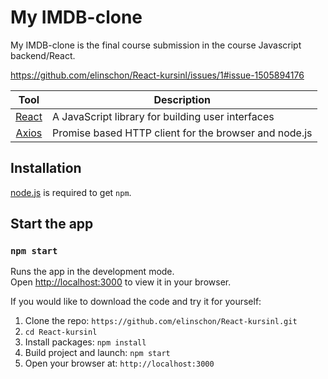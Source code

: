
# My IMDB-clone

My IMDB-clone is the final course submission in the course Javascript backend/React.

https://github.com/elinschon/React-kursinl/issues/1#issue-1505894176


| Tool             | Description   |
| :-------------:|--------------|
| [React](http://facebook.github.io/react/index.html) | A JavaScript library for building user interfaces |
| [Axios](https://axios-http.com/) | Promise based HTTP client for the browser and node.js |

## Installation
[node.js](http://nodejs.org/download/) is required to get ``npm``.

## Start the app
### `npm start`

Runs the app in the development mode.\
Open [http://localhost:3000](http://localhost:3000) to view it in your browser.

If you would like to download the code and try it for yourself:

1. Clone the repo: `https://github.com/elinschon/React-kursinl.git`
2. `cd React-kursinl`
2. Install packages: `npm install`
3. Build project and launch: `npm start`
4. Open your browser at: `http://localhost:3000`

